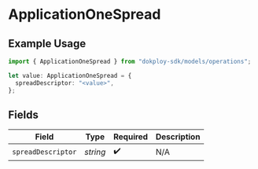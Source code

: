 # ApplicationOneSpread

## Example Usage

```typescript
import { ApplicationOneSpread } from "dokploy-sdk/models/operations";

let value: ApplicationOneSpread = {
  spreadDescriptor: "<value>",
};
```

## Fields

| Field              | Type               | Required           | Description        |
| ------------------ | ------------------ | ------------------ | ------------------ |
| `spreadDescriptor` | *string*           | :heavy_check_mark: | N/A                |